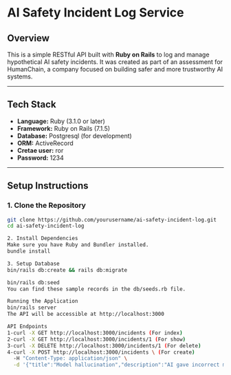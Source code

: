 # AI Safety Incident Log Service

## Overview

This is a simple RESTful API built with **Ruby on Rails** to log and manage hypothetical AI safety incidents. It was created as part of an assessment for HumanChain, a company focused on building safer and more trustworthy AI systems.

---

## Tech Stack

- **Language:** Ruby (3.1.0 or later)
- **Framework:** Ruby on Rails (7.1.5)
- **Database:** Postgresql (for development)
- **ORM:** ActiveRecord
- **Cretae user:** ror
- **Password:** 1234

---

## Setup Instructions

### 1. Clone the Repository

```bash
git clone https://github.com/yourusername/ai-safety-incident-log.git
cd ai-safety-incident-log

2. Install Dependencies
Make sure you have Ruby and Bundler installed.
bundle install

3. Setup Database
bin/rails db:create && rails db:migrate

bin/rails db:seed
You can find these sample records in the db/seeds.rb file.

Running the Application
bin/rails server
The API will be accessible at http://localhost:3000

API Endpoints
1-curl -X GET http://localhost:3000/incidents (For index)
2-curl -X GET http://localhost:3000/incidents/1 (For show)
3-curl -X DELETE http://localhost:3000/incidents/1 (For delete)
4-curl -X POST http://localhost:3000/incidents \ (For create)
  -H "Content-Type: application/json" \
  -d '{"title":"Model hallucination","description":"AI gave incorrect medical advice.","severity":"Medium"}'



